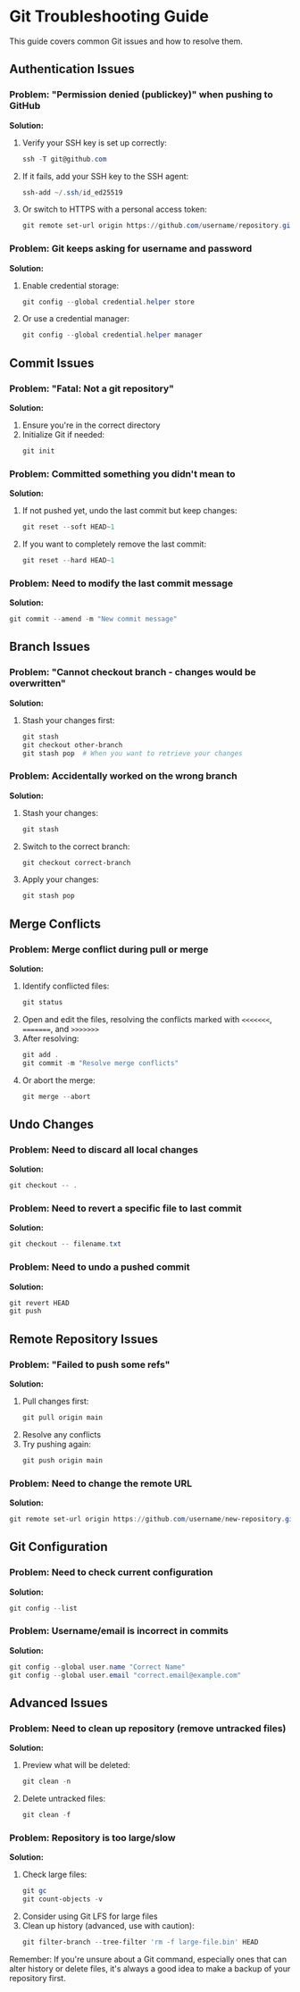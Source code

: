 # Git Troubleshooting Guide

This guide covers common Git issues and how to resolve them.

## Authentication Issues

### Problem: "Permission denied (publickey)" when pushing to GitHub

**Solution:**
1. Verify your SSH key is set up correctly:
   ```powershell
   ssh -T git@github.com
   ```
2. If it fails, add your SSH key to the SSH agent:
   ```powershell
   ssh-add ~/.ssh/id_ed25519
   ```
3. Or switch to HTTPS with a personal access token:
   ```powershell
   git remote set-url origin https://github.com/username/repository.git
   ```

### Problem: Git keeps asking for username and password

**Solution:**
1. Enable credential storage:
   ```powershell
   git config --global credential.helper store
   ```
2. Or use a credential manager:
   ```powershell
   git config --global credential.helper manager
   ```

## Commit Issues

### Problem: "Fatal: Not a git repository"

**Solution:**
1. Ensure you're in the correct directory
2. Initialize Git if needed:
   ```powershell
   git init
   ```

### Problem: Committed something you didn't mean to

**Solution:**
1. If not pushed yet, undo the last commit but keep changes:
   ```powershell
   git reset --soft HEAD~1
   ```
2. If you want to completely remove the last commit:
   ```powershell
   git reset --hard HEAD~1
   ```

### Problem: Need to modify the last commit message

**Solution:**
```powershell
git commit --amend -m "New commit message"
```

## Branch Issues

### Problem: "Cannot checkout branch - changes would be overwritten"

**Solution:**
1. Stash your changes first:
   ```powershell
   git stash
   git checkout other-branch
   git stash pop  # When you want to retrieve your changes
   ```

### Problem: Accidentally worked on the wrong branch

**Solution:**
1. Stash your changes:
   ```powershell
   git stash
   ```
2. Switch to the correct branch:
   ```powershell
   git checkout correct-branch
   ```
3. Apply your changes:
   ```powershell
   git stash pop
   ```

## Merge Conflicts

### Problem: Merge conflict during pull or merge

**Solution:**
1. Identify conflicted files:
   ```powershell
   git status
   ```
2. Open and edit the files, resolving the conflicts marked with `<<<<<<<`, `=======`, and `>>>>>>>`
3. After resolving:
   ```powershell
   git add .
   git commit -m "Resolve merge conflicts"
   ```
4. Or abort the merge:
   ```powershell
   git merge --abort
   ```

## Undo Changes

### Problem: Need to discard all local changes

**Solution:**
```powershell
git checkout -- .
```

### Problem: Need to revert a specific file to last commit

**Solution:**
```powershell
git checkout -- filename.txt
```

### Problem: Need to undo a pushed commit

**Solution:**
```powershell
git revert HEAD
git push
```

## Remote Repository Issues

### Problem: "Failed to push some refs"

**Solution:**
1. Pull changes first:
   ```powershell
   git pull origin main
   ```
2. Resolve any conflicts
3. Try pushing again:
   ```powershell
   git push origin main
   ```

### Problem: Need to change the remote URL

**Solution:**
```powershell
git remote set-url origin https://github.com/username/new-repository.git
```

## Git Configuration

### Problem: Need to check current configuration

**Solution:**
```powershell
git config --list
```

### Problem: Username/email is incorrect in commits

**Solution:**
```powershell
git config --global user.name "Correct Name"
git config --global user.email "correct.email@example.com"
```

## Advanced Issues

### Problem: Need to clean up repository (remove untracked files)

**Solution:**
1. Preview what will be deleted:
   ```powershell
   git clean -n
   ```
2. Delete untracked files:
   ```powershell
   git clean -f
   ```

### Problem: Repository is too large/slow

**Solution:**
1. Check large files:
   ```powershell
   git gc
   git count-objects -v
   ```
2. Consider using Git LFS for large files
3. Clean up history (advanced, use with caution):
   ```powershell
   git filter-branch --tree-filter 'rm -f large-file.bin' HEAD
   ```

Remember: If you're unsure about a Git command, especially ones that can alter history or delete files, it's always a good idea to make a backup of your repository first.
